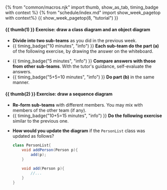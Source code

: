 {% from "common/macros.njk" import thumb, show_as_tab, timing_badge with context %}
{% from "schedule/index.md" import show_week_pagetop with context%}
{{ show_week_pagetop(8, "tutorial") }}

#### {{ thumb(1) }} Exercise: draw a class diagram and an object diagram

* **Divide into two sub-teams** as you did in the previous week.
* {{ timing_badge("10 minutes", "info") }} **Each sub-team do the part (a)** of the following exercise, by drawing the answer on the whiteboard.

<div class="indented-level2">

<include src="../../book/modeling/modelingStructures/classDiagramsIntermediate/q-drawClassDiagramForItemEtc.md" />
</div>
<p/>

* {{ timing_badge("5 minutes", "info") }} **Compare answers with those from other sub-teams**. With the tutor's guidance, self-evaluate the answers.
* {{ timing_badge("5+5=10 minutes", "info") }} **Do part (b)** in the same manner.

#### {{ thumb(2) }} Exercise: draw a sequence diagram

* **Re-form sub-teams** with different members. You may mix with members of the other team (if any).
* {{ timing_badge("10+5=15 minutes", "info") }} **Do the following exercise** similar to the previous one.

<div class="indented-level2">

<include src="../../book/modeling/modelingBehaviors/sequenceDiagramsBasic/q-essay-drawSequenceDiagramForPerson.md" />
</div>
<p/>

* **How would you update the diagram** if the `PersonList` class was updated as follows?
  ```java
  class PersonList{
      void addPerson(Person p){
          add(p);
      }
  
      void add(Person p){
          //...
      }
  }
  ```
